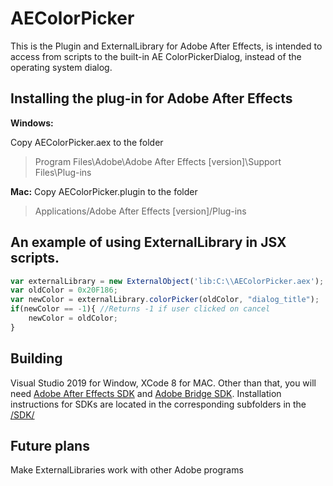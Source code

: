 AEColorPicker
================
This is the Plugin and ExternalLibrary for Adobe After Effects, is intended to access from scripts to the built-in AE ColorPickerDialog, instead of the operating system dialog.

<!--
Project page:
* https://github.com/Belonit/AEColorPicker
Download:       
* https://github.com/Belonit/AEColorPicker
-->

Installing the plug-in for Adobe After Effects
-------
**Windows:**

Copy AEColorPicker.aex to the folder
> Program Files\Adobe\Adobe After Effects [version]\Support Files\Plug-ins

**Mac:**
Copy AEColorPicker.plugin to the folder
> Applications/Adobe After Effects [version]/Plug-ins


An example of using ExternalLibrary in JSX scripts.
-------
```js
var externalLibrary = new ExternalObject('lib:C:\\AEColorPicker.aex'); 
var oldColor = 0x20F186;
var newColor = externalLibrary.colorPicker(oldColor, "dialog_title");
if(newColor == -1){ //Returns -1 if user clicked on cancel
    newColor = oldColor;
}
```

Building
-------
Visual Studio 2019 for Window, XCode 8 for MAC. Other than that, you will need [Adobe After Effects SDK](https://www.adobe.io/apis/creativecloud/aftereffects.html) and [Adobe Bridge SDK](https://www.adobe.io/apis/creativecloud/bridge.html). Installation instructions for SDKs are located in the corresponding subfolders in the [/SDK/](/SDK/)


Future plans
-------
Make ExternalLibraries work with other Adobe programs